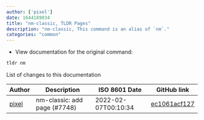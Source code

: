```yaml
---
author: ['pixel']
date: 1644189034
title: "nm-classic, TLDR Pages"
description: "nm-classic, This command is an alias of `nm`."
categories: "common"
---
```

- View documentation for the original command:

```bash
tldr nm
```
List of changes to this documentation


Author | Description | ISO 8601 Date | GitHub link
------|-----|-----|-----
[pixel](mailto:chrissx@chrissx.de) | nm-classic: add page (#7748) | 2022-02-07T00:10:34 | [ec1061acf127](https://github.com/tldr-pages/tldr/commit/ec1061acf1275932f6cbd9ccfb199e269bfdde5e)

